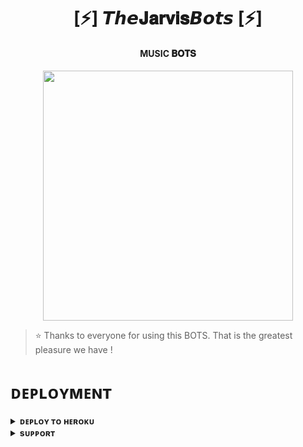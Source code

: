 <h1 align="center"><b>[⚡] 𝙏𝙝𝙚𝐉𝐚𝐫𝐯𝐢𝐬𝘽𝙤𝙩𝙨 [⚡]</b></h1>

<h4 align="center"> MUSIC 𝐁𝐎𝐓𝐒</h4>

<p align="center"><a href="https://t.me/jarvis2O"><img src="https://telegra.ph/file/83db3b7786ffa9948962b.jpg" width="400"></a></p>


> ⭐️ Thanks to everyone for using this BOTS. That is the greatest pleasure we have !


# ᴅᴇᴘʟᴏʏᴍᴇɴᴛ


<details>
<summary><b>ᴅᴇᴘʟᴏʏ ᴛᴏ ʜᴇʀᴏᴋᴜ</b></summary>
<br>

[![Deploy](https://www.herokucdn.com/deploy/button.svg)](https://dashboard.heroku.com/apps/jarvis-x-music2/settings)

</details>


<details>
<summary><b>sᴜᴘᴘᴏʀᴛ</b></summary>
<br>


[![Telegram](https://img.shields.io/badge/Telegram-2CA5E0?style=for-the-badge&logo=telegram&logoColor=white)](https://telegram.me/BWANDARLOK)

</details>
